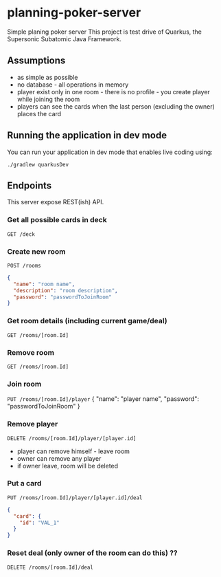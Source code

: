# planning-poker-server 

Simple planing poker server
This project is test drive of  Quarkus, the Supersonic Subatomic Java Framework.

## Assumptions
* as simple as possible
* no database - all operations in memory
* player exist only in one room - there is no profile - you create player while joining the room
* players can see the cards when the last person (excluding the owner) places the card

## Running the application in dev mode

You can run your application in dev mode that enables live coding using:
```
./gradlew quarkusDev
```

## Endpoints
This server expose REST(ish) API.

### Get all possible cards in deck 
`GET /deck`


### Create new room
`POST /rooms`
```json
{
  "name": "room name",
  "description": "room description",
  "password": "passwordToJoinRoom"
}
```

### Get room details (including current game/deal) 
`GET /rooms/[room.Id]`

### Remove room 
`GET /rooms/[room.Id]`

### Join room
`PUT /rooms/[room.Id]/player`
{
  "name": "player name",
  "password": "passwordToJoinRoom"
}

### Remove player 
`DELETE /rooms/[room.Id]/player/[player.id]`

* player can remove himself - leave room
* owner can remove any player
* if owner leave, room will be deleted

### Put a card
`PUT /rooms/[room.Id]/player/[player.id]/deal`
```json
{
  "card": {
    "id": "VAL_1"
  }
}
```

### Reset deal (only owner of the room can do this) ??
`DELETE /rooms/[room.Id]/deal`